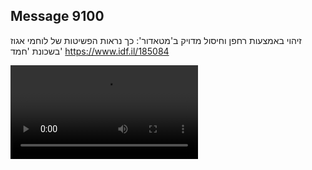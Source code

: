 ## Message 9100

זיהוי באמצעות רחפן וחיסול מדויק ב'מטאדור':
כך נראות הפשיטות של לוחמי אגוז בשכונת 'חמד'
https://www.idf.il/185084

![Video](9100/9100_media.mp4)
